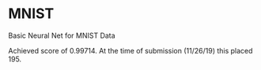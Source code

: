 # MNIST
Basic Neural Net for MNIST Data

Achieved score of 0.99714. At the time of submission (11/26/19) this placed 195.
